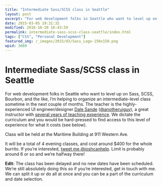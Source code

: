 ```yaml
---
title: "Intermediate Sass/SCSS class in Seattle"
layout: post
excerpt: "For web development folks in Seattle who want to level up on Sass, SCSS, Bourbon, and the like, I'm helping to organize an intermediate-level class sometime in the next couple of months. "
date: 2015-03-05 19:31:32
modified: 2016-10-20 16:43:59
permalink: intermediate-sass-scss-class-seattle/index.html
tags: ["CSS", "Personal Development"]
featured_img: /_images/2015/03/Sass_Logo-150x150.png
wpid: 3660
---
```


# Intermediate Sass/SCSS class in Seattle

For web development folks in Seattle who want to level up on Sass, SCSS, Bourbon, and the like, I’m helping to organize an intermediate-level class sometime in the next couple of months. The teacher is the highly-experienced UI engineer/designer [Dale Sande](http://www.anotheruiguy.com/) ([@anotheruiguy](https://twitter.com/anotheruiguy)), a great instructor with [several years of teaching experience](https://www.linkedin.com/in/dalesande). We dictate the curriculum and you would be hard-pressed to find access to this level of experience for what it costs (see below).

Class will be held at the Maritime Building at 911 Western Ave.

It will be a total of 4 evening classes, and cost around $400 for the whole burrito. If you’re interested, [tweet me @joshcanhelp](https://twitter.com/intent/tweet?text=@joshcanhelp%20RE:%20Sass%20class:%20). Limit is probably around 6 or so and we’re halfway there!

**Edit:** The class has been delayed and no new dates have been scheduled. We’re still absolutely doing this so if you’re interested, get in touch with me. We can split it up or do all at once and you can be a part of the curriculum and date selection.
